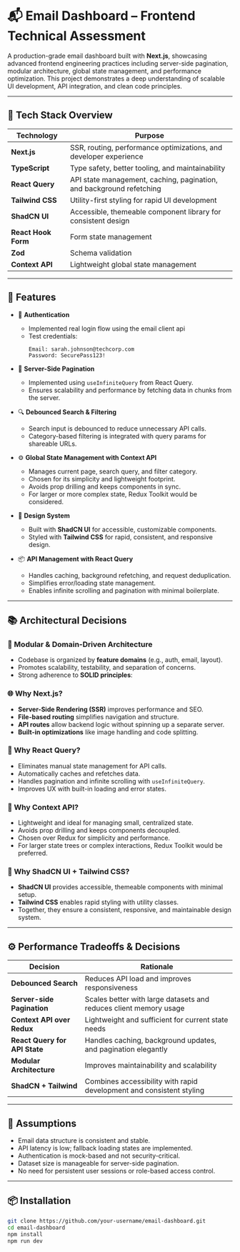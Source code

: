 # 📬 Email Dashboard – Frontend Technical Assessment

A production-grade email dashboard built with **Next.js**, showcasing advanced
frontend engineering practices including server-side pagination, modular
architecture, global state management, and performance optimization. This
project demonstrates a deep understanding of scalable UI development, API
integration, and clean code principles.

---

## 🧰 Tech Stack Overview

| Technology          | Purpose                                                              |
| ------------------- | -------------------------------------------------------------------- |
| **Next.js**         | SSR, routing, performance optimizations, and developer experience    |
| **TypeScript**      | Type safety, better tooling, and maintainability                     |
| **React Query**     | API state management, caching, pagination, and background refetching |
| **Tailwind CSS**    | Utility-first styling for rapid UI development                       |
| **ShadCN UI**       | Accessible, themeable component library for consistent design        |
| **React Hook Form** | Form state management                                                |
| **Zod**             | Schema validation                                                    |
| **Context API**     | Lightweight global state management                                  |

---

## 🚀 Features

- 🔐 **Authentication**
  - Implemented real login flow using the email client api
  - Test credentials:
    ```
    Email: sarah.johnson@techcorp.com
    Password: SecurePass123!
    ```

- 📄 **Server-Side Pagination**
  - Implemented using `useInfiniteQuery` from React Query.
  - Ensures scalability and performance by fetching data in chunks from the
    server.

- 🔍 **Debounced Search & Filtering**
  - Search input is debounced to reduce unnecessary API calls.
  - Category-based filtering is integrated with query params for shareable URLs.

- ⚙️ **Global State Management with Context API**
  - Manages current page, search query, and filter category.
  - Chosen for its simplicity and lightweight footprint.
  - Avoids prop drilling and keeps components in sync.
  - For larger or more complex state, Redux Toolkit would be considered.

- 🎨 **Design System**
  - Built with **ShadCN UI** for accessible, customizable components.
  - Styled with **Tailwind CSS** for rapid, consistent, and responsive design.

- 📦 **API Management with React Query**
  - Handles caching, background refetching, and request deduplication.
  - Simplifies error/loading state management.
  - Enables infinite scrolling and pagination with minimal boilerplate.

---

## 📚 Architectural Decisions

### 🧱 Modular & Domain-Driven Architecture

- Codebase is organized by **feature domains** (e.g., auth, email, layout).
- Promotes scalability, testability, and separation of concerns.
- Strong adherence to **SOLID principles**:

### 🌐 Why Next.js?

- **Server-Side Rendering (SSR)** improves performance and SEO.
- **File-based routing** simplifies navigation and structure.
- **API routes** allow backend logic without spinning up a separate server.
- **Built-in optimizations** like image handling and code splitting.

### 🔄 Why React Query?

- Eliminates manual state management for API calls.
- Automatically caches and refetches data.
- Handles pagination and infinite scrolling with `useInfiniteQuery`.
- Improves UX with built-in loading and error states.

### 🧠 Why Context API?

- Lightweight and ideal for managing small, centralized state.
- Avoids prop drilling and keeps components decoupled.
- Chosen over Redux for simplicity and performance.
- For larger state trees or complex interactions, Redux Toolkit would be
  preferred.

### 🎨 Why ShadCN UI + Tailwind CSS?

- **ShadCN UI** provides accessible, themeable components with minimal setup.
- **Tailwind CSS** enables rapid styling with utility classes.
- Together, they ensure a consistent, responsive, and maintainable design
  system.

---

## ⚙️ Performance Tradeoffs & Decisions

| Decision                      | Rationale                                                            |
| ----------------------------- | -------------------------------------------------------------------- |
| **Debounced Search**          | Reduces API load and improves responsiveness                         |
| **Server-side Pagination**    | Scales better with large datasets and reduces client memory usage    |
| **Context API over Redux**    | Lightweight and sufficient for current state needs                   |
| **React Query for API State** | Handles caching, background updates, and pagination elegantly        |
| **Modular Architecture**      | Improves maintainability and scalability                             |
| **ShadCN + Tailwind**         | Combines accessibility with rapid development and consistent styling |

---

## 🧠 Assumptions

- Email data structure is consistent and stable.
- API latency is low; fallback loading states are implemented.
- Authentication is mock-based and not security-critical.
- Dataset size is manageable for server-side pagination.
- No need for persistent user sessions or role-based access control.

---

## 📦 Installation

```bash
git clone https://github.com/your-username/email-dashboard.git
cd email-dashboard
npm install
npm run dev
```
